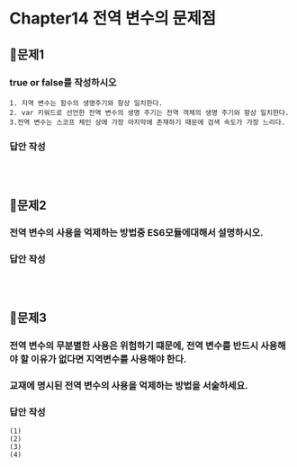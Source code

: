 # Chapter14 전역 변수의 문제점
## 📌문제1
### true or false를 작성하시오
```
1. 지역 변수는 함수의 생명주기와 항상 일치한다.
2. var 키워드로 선언한 전역 변수의 생명 주기는 전역 객체의 생명 주기와 항상 일치한다.
3.전역 변수는 스코프 체인 상에 가장 마지막에 존재하기 때문에 검색 속도가 가장 느리다. 
```
### 답안 작성
```
```

<br>

## 📌문제2
### 전역 변수의 사용을 억제하는 방법중 ES6모듈에대해서 설명하시오.

### 답안 작성
```
```

<br>

## 📌문제3

### 전역 변수의 무분별한 사용은 위험하기 떄문에, 전역 변수를 반드시 사용해야 할 이유가 없다면 지역변수를 사용해야 한다.

### 교재에 명시된 전역 변수의 사용을 억제하는 방법을 서술하세요.

### 답안 작성

```
(1) 
(2) 
(3) 
(4) 
```

<br>
